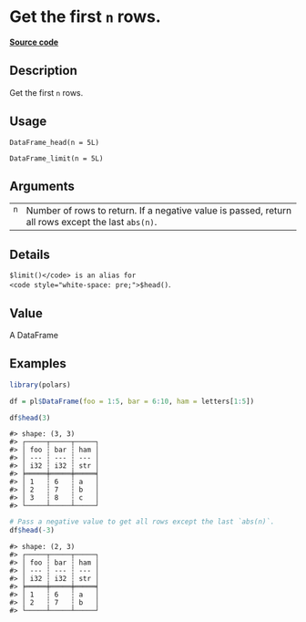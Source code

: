 

# Get the first <code>n</code> rows.

[**Source code**](https://github.com/pola-rs/r-polars/tree/main/R/dataframe__frame.R#L831)

## Description

Get the first <code>n</code> rows.

## Usage

<pre><code class='language-R'>DataFrame_head(n = 5L)

DataFrame_limit(n = 5L)
</code></pre>

## Arguments

<table>
<tr>
<td style="white-space: nowrap; font-family: monospace; vertical-align: top">
<code id="DataFrame_head_:_n">n</code>
</td>
<td>
Number of rows to return. If a negative value is passed, return all rows
except the last <code>abs(n)</code>.
</td>
</tr>
</table>

## Details

<code style="white-space: pre;">$limit()</code> is an alias for
<code style="white-space: pre;">$head()</code>.

## Value

A DataFrame

## Examples

``` r
library(polars)

df = pl$DataFrame(foo = 1:5, bar = 6:10, ham = letters[1:5])

df$head(3)
```

    #> shape: (3, 3)
    #> ┌─────┬─────┬─────┐
    #> │ foo ┆ bar ┆ ham │
    #> │ --- ┆ --- ┆ --- │
    #> │ i32 ┆ i32 ┆ str │
    #> ╞═════╪═════╪═════╡
    #> │ 1   ┆ 6   ┆ a   │
    #> │ 2   ┆ 7   ┆ b   │
    #> │ 3   ┆ 8   ┆ c   │
    #> └─────┴─────┴─────┘

``` r
# Pass a negative value to get all rows except the last `abs(n)`.
df$head(-3)
```

    #> shape: (2, 3)
    #> ┌─────┬─────┬─────┐
    #> │ foo ┆ bar ┆ ham │
    #> │ --- ┆ --- ┆ --- │
    #> │ i32 ┆ i32 ┆ str │
    #> ╞═════╪═════╪═════╡
    #> │ 1   ┆ 6   ┆ a   │
    #> │ 2   ┆ 7   ┆ b   │
    #> └─────┴─────┴─────┘
